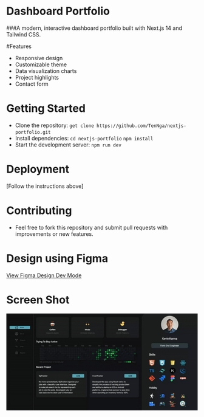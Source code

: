 # Dashboard Portfolio
###A modern, interactive dashboard portfolio built with Next.js 14 and Tailwind CSS.

#Features
- Responsive design
- Customizable theme
- Data visualization charts
- Project highlights
- Contact form

# Getting Started
- Clone the repository:
  `get clone https://github.com/TenNga/nextjs-portfolio.git`
- Install dependencies:
  `cd nextjs-portfolio`
  `npm install`
- Start the development server:
  `npm run dev`
# Deployment
[Follow the instructions above]

# Contributing
- Feel free to fork this repository and submit pull requests with improvements or new features.

# Design using Figma

[View Figma Design Dev Mode](https://www.figma.com/design/VVvP78ifXaDO5k6Wc2DSEp/NextJS-Portfolio?node-id=0-1&m=dev&t=irm2rqGJKBZ34GbC-1)

# Screen Shot

![Demo Gift](demo.gif)

